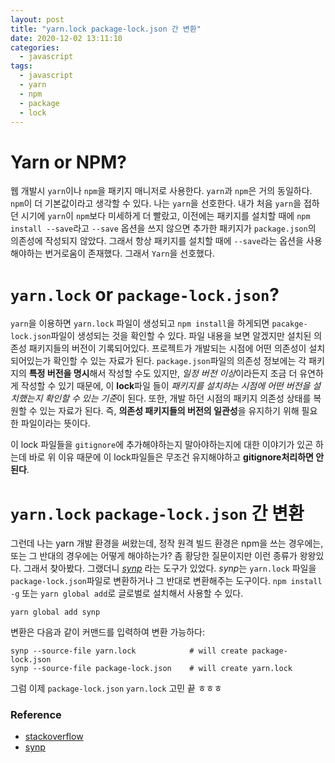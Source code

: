 ```yaml
---
layout: post
title: "yarn.lock package-lock.json 간 변환"
date: 2020-12-02 13:11:10
categories:
  - javascript
tags:
  - javascript
  - yarn
  - npm
  - package
  - lock
---
```


# Yarn or NPM?

웹 개발시 `yarn`이나 `npm`을 패키지 매니저로 사용한다. `yarn`과 `npm`은 거의 동일하다. `npm`이 더 기본값이라고 생각할 수 있다. 나는 `yarn`을 선호한다. 내가 처음 `yarn`을 접하던 시기에 `yarn`이 `npm`보다 미세하게 더 빨랐고, 이전에는 패키지를 설치할 때에 `npm install --save`라고 `--save` 옵션을 쓰지 않으면 추가한 패키지가 `package.json`의 의존성에 작성되지 않았다. 그래서 항상 패키지를 설치할 때에 `--save`라는 옵션을 사용해야하는 번거로움이 존재했다. 그래서 `Yarn`을 선호했다.

# `yarn.lock` or `package-lock.json`?

`yarn`을 이용하면 `yarn.lock` 파일이 생성되고 `npm install`을 하게되면 `pacakge-lock.json`파일이 생성되는 것을 확인할 수 있다. 파일 내용을 보면 알겠지만 설치된 의존성 패키지들의 버전이 기록되어있다. 프로젝트가 개발되는 시점에 어떤 의존성이 설치되어있는가 확인할 수 있는 자료가 된다. `package.json`파일의 의존성 정보에는 각 패키지의 **특정 버전을 명시**해서 작성할 수도 있지만, *일정 버전 이상*이라든지 조금 더 유연하게 작성할 수 있기 때문에, 이 **lock**파일 들이 *패키지를 설치하는 시점에 어떤 버전을 설치했는지 확인할 수 있는 기준*이 된다. 또한, 개발 하던 시점의 패키지 의존성 상태를 복원할 수 있는 자료가 된다. 즉, **의존성 패키지들의 버전의 일관성**을 유지하기 위해 필요한 파일이라는 뜻이다.

이 lock 파일들을 `gitignore`에 추가해야하는지 말아야하는지에 대한 이야기가 있곤 하는데 바로 위 이유 때문에 이 lock파일들은 무조건 유지해야하고 **gitignore처리하면 안된다**.

# `yarn.lock` `package-lock.json` 간 변환

그런데 나는 yarn 개발 환경을 써왔는데, 정작 원격 빌드 환경은 npm을 쓰는 경우에는, 또는 그 반대의 경우에는 어떻게 해야하는가? 좀 황당한 질문이지만 이런 종류가 왕왕있다. 그래서 찾아봤다. 그랬더니 *[synp][ref2]* 라는 도구가 있었다. *synp*는 `yarn.lock` 파일을 `package-lock.json`파일로 변환하거나 그 반대로 변환해주는 도구이다. `npm install -g` 또는 `yarn global add`로 글로벌로 설치해서 사용할 수 있다.

```
yarn global add synp
```

변환은 다음과 같이 커맨드를 입력하여 변환 가능하다:

```
synp --source-file yarn.lock            # will create package-lock.json
synp --source-file package-lock.json    # will create yarn.lock
```

그럼 이제 `package-lock.json` `yarn.lock` 고민 끝 ㅎㅎㅎ


### Reference
- [stackoverflow][ref1]
- [synp][ref2]

[ref1]: https://stackoverflow.com/questions/50093627/how-to-convert-package-lock-json-to-yarn-lock
[ref2]: https://github.com/imsnif/synp
